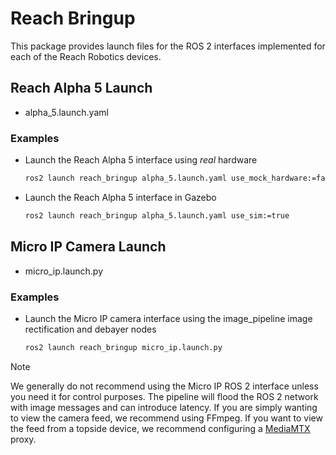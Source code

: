 # Reach Bringup

This package provides launch files for the ROS 2 interfaces implemented for
each of the Reach Robotics devices.

## Reach Alpha 5 Launch

* alpha_5.launch.yaml

### Examples

* Launch the Reach Alpha 5 interface using *real* hardware

  ```bash
  ros2 launch reach_bringup alpha_5.launch.yaml use_mock_hardware:=false use_rviz:=true
  ```

* Launch the Reach Alpha 5 interface in Gazebo

  ```bash
  ros2 launch reach_bringup alpha_5.launch.yaml use_sim:=true
  ```

## Micro IP Camera Launch

* micro_ip.launch.py

### Examples

* Launch the Micro IP camera interface using the image_pipeline image
rectification and debayer nodes

  ```bash
  ros2 launch reach_bringup micro_ip.launch.py
  ```

> [!NOTE]
> We generally do not recommend using the Micro IP ROS 2 interface unless you
> need it for control purposes. The pipeline will flood the ROS 2 network with
> image messages and can introduce latency. If you are simply wanting to view
> the camera feed, we recommend using FFmpeg. If you want to view the feed from
> a topside device, we recommend configuring a [MediaMTX](https://github.com/bluenviron/mediamtx) proxy.
